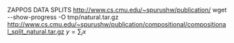 ZAPPOS DATA SPLITS
http://www.cs.cmu.edu/~spurushw/publication/
wget --show-progress -O tmp/natural.tar.gz http://www.cs.cmu.edu/~spurushw/publication/compositional/compositional_split_natural.tar.gz
$y = \sum_i x$

